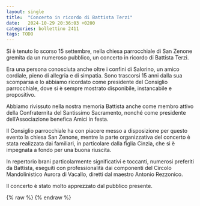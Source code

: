 ```yaml
---
layout: single
title:  "Concerto in ricordo di Battista Terzi"
date:   2024-10-29 20:36:03 +0200
categories: bollettino 2411
tags: TODO
---
```


Si è tenuto lo scorso 15 settembre, nella chiesa parrocchiale di San Zenone gremita da un numeroso pubblico, un concerto in ricordo di Battista Terzi. 

Era una persona conosciuta anche oltre i confini di Salorino, un amico cordiale, pieno di allegria e di simpatia. Sono trascorsi 15 anni dalla sua scomparsa e lo abbiamo ricordato come presidente del Consiglio parrocchiale, dove si è sempre mostrato disponibile, instancabile e propositivo. 

Abbiamo rivissuto nella nostra memoria Battista anche come membro attivo della Confraternita del Santissimo Sacramento, nonché come presidente dell’Associazione benefica Amici in festa. 

Il Consiglio parrocchiale ha con piacere messo a disposizione per questo evento la chiesa San Zenone, mentre la parte organizzativa del concerto è stata realizzata dai familiari, in particolare dalla figlia Cinzia, che si è impegnata a fondo per una buona riuscita. 

In repertorio brani particolarmente significativi e toccanti, numerosi preferiti da Battista, eseguiti con professionalità dai componenti del Circolo
Mandolinistico Aurora di Vacallo, diretti dal maestro Antonio Rezzonico.

Il concerto è stato molto apprezzato dal pubblico presente.


{% raw %}<img class="full"
     src="/assets/images/bollettino2411/_.jpg"
     alt="">
{% endraw %}



